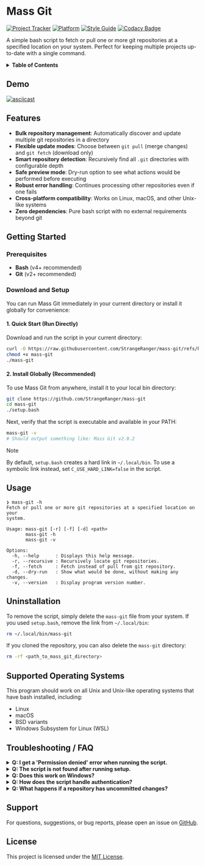 # Mass Git

[![Project Tracker](https://img.shields.io/badge/repo%20status-Project%20Tracker-lightgrey)](https://hthompson.dev/project-tracker#project-354401798)
[![Platform](https://img.shields.io/badge/platform-Linux%20|%20macOS-lightgrey)](#supported-operating-systems)
[![Style Guide](https://img.shields.io/badge/code%20style-Style%20Guide-blueviolet)](https://bsg.hthompson.dev/)
[![Codacy Badge](https://app.codacy.com/project/badge/Grade/494a52222d904c0cb37366e598eaf8a3)](https://www.codacy.com/gh/StrangeRanger/mass-git/dashboard?utm_source=github.com&amp;utm_medium=referral&amp;utm_content=StrangeRanger/mass-git&amp;utm_campaign=Badge_Grade)

A simple bash script to fetch or pull one or more git repositories at a specified location on your system. Perfect for keeping multiple projects up-to-date with a single command.

<details>
<summary><strong>Table of Contents</strong></summary>

- [Mass Git](#mass-git)
  - [Demo](#demo)
  - [Features](#features)
  - [Getting Started](#getting-started)
    - [Prerequisites](#prerequisites)
    - [Download and Setup](#download-and-setup)
      - [1. Quick Start (Run Directly)](#1-quick-start-run-directly)
      - [2. Install Globally (Recommended)](#2-install-globally-recommended)
  - [Usage](#usage)
  - [Uninstallation](#uninstallation)
  - [Supported Operating Systems](#supported-operating-systems)
  - [Troubleshooting / FAQ](#troubleshooting--faq)
  - [Support](#support)
  - [License](#license)

</details>

## Demo

[![asciicast](https://asciinema.hthompson.dev/a/4.svg)](https://asciinema.hthompson.dev/a/4)

## Features

- **Bulk repository management**: Automatically discover and update multiple git repositories in a directory
- **Flexible update modes**: Choose between `git pull` (merge changes) and `git fetch` (download only)
- **Smart repository detection**: Recursively find all `.git` directories with configurable depth
- **Safe preview mode**: Dry-run option to see what actions would be performed before executing
- **Robust error handling**: Continues processing other repositories even if one fails
- **Cross-platform compatibility**: Works on Linux, macOS, and other Unix-like systems
- **Zero dependencies**: Pure bash script with no external requirements beyond git

## Getting Started

### Prerequisites

- **Bash** (v4+ recommended)
- **Git** (v2+ recommended)

### Download and Setup

You can run Mass Git immediately in your current directory or install it globally for convenience:

#### 1. Quick Start (Run Directly)

Download and run the script in your current directory:

```bash
curl -O https://raw.githubusercontent.com/StrangeRanger/mass-git/refs/heads/main/mass-git
chmod +x mass-git
./mass-git
```

#### 2. Install Globally (Recommended)

To use Mass Git from anywhere, install it to your local bin directory:

```bash
git clone https://github.com/StrangeRanger/mass-git
cd mass-git
./setup.bash
```

Next, verify that the script is executable and available in your PATH:

```bash
mass-git -v
# Should output something like: Mass Git v2.0.2
```

> [!NOTE]
> By default, `setup.bash` creates a hard link in `~/.local/bin`. To use a symbolic link instead, set `C_USE_HARD_LINK=false` in the script.

## Usage

```man
❯ mass-git -h
Fetch or pull one or more git repositories at a specified location on your
system.

Usage: mass-git [-r] [-f] [-d] <path>
       mass-git -h
       mass-git -v

Options:
  -h, --help      : Displays this help message.
  -r, --recursive : Recursively locate git repositories.
  -f, --fetch     : Fetch instead of pull from git repository.
  -d, --dry-run   : Show what would be done, without making any changes.
  -v, --version   : Display program version number.
```

## Uninstallation

To remove the script, simply delete the `mass-git` file from your system. If you used `setup.bash`, remove the link from `~/.local/bin`:

```bash
rm ~/.local/bin/mass-git
```

If you cloned the repository, you can also delete the `mass-git` directory:

```bash
rm -rf <path_to_mass_git_directory>
```

## Supported Operating Systems

This program should work on all Unix and Unix-like operating systems that have bash installed, including:

- Linux
- macOS
- BSD variants
- Windows Subsystem for Linux (WSL)

## Troubleshooting / FAQ

<details>
<summary><strong>Q: I get a 'Permission denied' error when running the script.</strong></summary>

> **A:** Make sure the script is executable: `chmod +x mass-git`.

</details>

<details>
<summary><strong>Q: The script is not found after running setup.</strong></summary>

> **A:** Ensure `~/.local/bin` is in your `$PATH`. You can add it to your shell resource file:
>
> ```bash
> # For bash users:
> echo 'export PATH="$HOME/.local/bin:$PATH"' >> ~/.bashrc
> source ~/.bashrc
>
> # For zsh users:
> echo 'export PATH="$HOME/.local/bin:$PATH"' >> ~/.zshrc
> source ~/.zshrc
> ```

</details>

<details>
<summary><strong>Q: Does this work on Windows?</strong></summary>

> **A:** Not natively, but it should work in WSL or other Unix-like environments.

</details>

<details>
<summary><strong>Q: How does the script handle authentication?</strong></summary>

> **A:** The script uses your existing git configuration and SSH keys.

</details>

<details>
<summary><strong>Q: What happens if a repository has uncommitted changes?</strong></summary>

> **A:** The script will attempt to pull/fetch as normal. Git's built-in safety features will prevent data loss, but you may see warnings about uncommitted changes.

</details>

## Support

For questions, suggestions, or bug reports, please open an issue on [GitHub](https://github.com/StrangeRanger/mass-git/issues).

## License

This project is licensed under the [MIT License](LICENSE).
